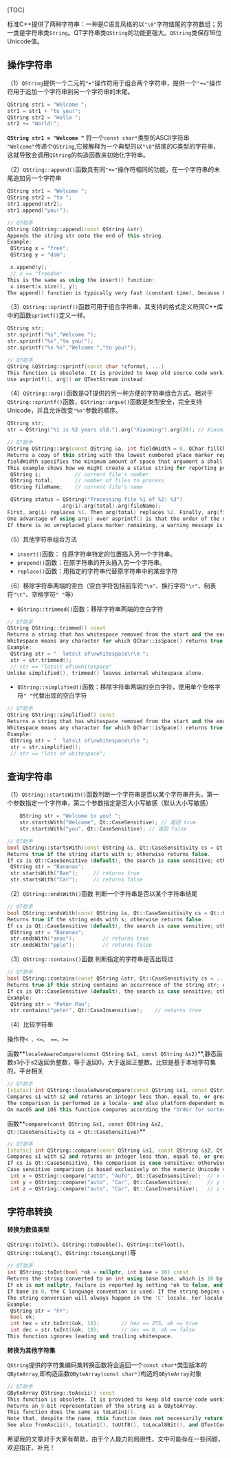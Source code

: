 [TOC]

标准C++提供了两种字符串：一种是C语言风格的以`"\0"`字符结尾的字符数组；另一类是字符串类`String`。QT字符串类`QString`的功能更强大。`QString`类保存16位Unicode值。



## 操作字符串

（1）`QString`提供一个二元的`"+"`操作符用于组合两个字符串，提供一个`"+="`操作符用于追加一个字符串到另一个字符串的末尾。

```cpp
QString str1 = "Welcome ";
str1 = str1 + "to you!";
QString str2 = "Hello ";
str2 += "World!";
```

**`QString str1 = "Welcome "`** 将一个`const char*`类型的ASCII字符串 `"Welcome"`传递个`QString`,它被解释为一个典型的以`"\0"`结尾的C类型的字符串，这就导致会调用`QString`的构造函数来初始化字符串。

（2）`QString::append()`函数具有同`"+="`操作符相同的功能，在一个字符串的末尾追加另一个字符串

```cpp
QString str1 = "Welcome ";
QString str2 = "to ";
str1.append(str2);
str1.append("you!");
```

```cpp
// QT助手
QString &QString::append(const QString &str)
Appends the string str onto the end of this string.
Example:
 QString x = "free";
 QString y = "dom";

 x.append(y);
 // x == "freedom"
This is the same as using the insert() function:
 x.insert(x.size(), y);
The append() function is typically very fast (constant time), because QString preallocates extra space at the end of the string data so it can grow without reallocating the entire string each time.
```



（3）`QString::sprintf()`函数可用于组合字符串，其支持的格式定义符同C++库中的函数`sprintf()`定义一样。

```cpp
QString str;
str.sprintf("%s","Welcome ");
str.sprintf("%s","to you!");
str.sprintf("%s %s","Welcome ","to you!");
```

```cpp
// QT助手
QString &QString::sprintf(const char *cformat, ...)
This function is obsolete. It is provided to keep old source code working. We strongly advise against using it in new code.
Use asprintf(), arg() or QTextStream instead.
```



（4）`QString::arg()`函数是QT提供的另一种方便的字符串组合方式。相对于`QString::sprintf()`函数，`QString::argue()`函数是类型安全，完全支持Unicode，并且允许改变`"%n"`参数的顺序。

```cpp
QString str;
str = QString("%1 is %2 years old.").arg("Xiaoming").arg(24); // Xiaoming is 24 years old
```

```cpp
// QT助手
QString QString::arg(const QString &a, int fieldWidth = 0, QChar fillChar = QLatin1Char(' ')) const
Returns a copy of this string with the lowest numbered place marker replaced by string a, i.e., %1, %2, ..., %99.
fieldWidth specifies the minimum amount of space that argument a shall occupy. If a requires less space than fieldWidth, it is padded to fieldWidth with character fillChar. A positive fieldWidth produces right-aligned text. A negative fieldWidth produces left-aligned text.
This example shows how we might create a status string for reporting progress while processing a list of files:
 QString i;           // current file's number
 QString total;       // number of files to process
 QString fileName;    // current file's name

 QString status = QString("Processing file %1 of %2: %3")
                 .arg(i).arg(total).arg(fileName);
First, arg(i) replaces %1. Then arg(total) replaces %2. Finally, arg(fileName) replaces %3.
One advantage of using arg() over asprintf() is that the order of the numbered place markers can change, if the application's strings are translated into other languages, but each arg() will still replace the lowest numbered unreplaced place marker, no matter where it appears. Also, if place marker %i appears more than once in the string, the arg() replaces all of them.
If there is no unreplaced place marker remaining, a warning message is output and the result is undefined. Place marker numbers must be in the range 1 to 99.
```



（5）其他字符串组合方法

- `insert()`函数： 在原字符串特定的位置插入另一个字符串。
- `prepend()`函数：在原字符串的开头插入另一个字符串。
- `replace()`函数：用指定的字符串代替原字符串中的某些字符

（6）移除字符串两端的空白（空白字符包括回车符`"\n"`、换行字符`"\r"`、制表符`"\t"`、空格字符`" "`等）

- `QString::trimmed()`函数：移除字符串两端的空白字符

```cpp
// QT助手
QString QString::trimmed() const
Returns a string that has whitespace removed from the start and the end.
Whitespace means any character for which QChar::isSpace() returns true. This includes the ASCII characters '\t', '\n', '\v', '\f', '\r', and ' '.
Example:
 QString str = "  lots\t of\nwhitespace\r\n ";
 str = str.trimmed();
 // str == "lots\t of\nwhitespace"
Unlike simplified(), trimmed() leaves internal whitespace alone.
```



- `QString::simplified()`函数：移除字符串两端的空白字符，使用单个空格字符`" "`代替出现的空白字符

```cpp
// QT助手
QString QString::simplified() const
Returns a string that has whitespace removed from the start and the end, and that has each sequence of internal whitespace replaced with a single space.
Whitespace means any character for which QChar::isSpace() returns true. This includes the ASCII characters '\t', '\n', '\v', '\f', '\r', and ' '.
Example:
 QString str = "  lots\t of\nwhitespace\r\n ";
 str = str.simplified();
 // str == "lots of whitespace";
```



## 查询字符串

（1）`QString::startsWith()`函数判断一个字符串是否以某个字符串开头。第一个参数指定一个字符串，第二个参数指定是否大小写敏感（默认大小写敏感）

```cpp
    QString str = "Welcome to you! ";
    str.startsWith("Welcome", Qt::CaseSensitive); // 返回 true
    str.startsWith("you", Qt::CaseSensitive); // 返回 false
```



```cpp
// QT助手
bool QString::startsWith(const QString &s, Qt::CaseSensitivity cs = Qt::CaseSensitive) const
Returns true if the string starts with s; otherwise returns false.
If cs is Qt::CaseSensitive (default), the search is case sensitive; otherwise the search is case insensitive.
 QString str = "Bananas";
 str.startsWith("Ban");     // returns true
 str.startsWith("Car");     // returns false
```



（2）`QString::endsWith()`函数 判断一个字符串是否以某个字符串结尾

```cpp
// QT助手
bool QString::endsWith(const QString &s, Qt::CaseSensitivity cs = Qt::CaseSensitive) const
Returns true if the string ends with s; otherwise returns false.
If cs is Qt::CaseSensitive (default), the search is case sensitive; otherwise the search is case insensitive.
 QString str = "Bananas";
 str.endsWith("anas");         // returns true
 str.endsWith("pple");         // returns false
```

（3）`QString::contains()`函数 判断指定的字符串是否出现过

```cpp
// QT助手
bool QString::contains(const QString &str, Qt::CaseSensitivity cs = ...) const
Returns true if this string contains an occurrence of the string str; otherwise returns false.
If cs is Qt::CaseSensitive (default), the search is case sensitive; otherwise the search is case insensitive.
Example:
 QString str = "Peter Pan";
 str.contains("peter", Qt::CaseInsensitive);    // returns true
```

（4）比较字符串

操作符`< 、<=、 ==、>=`

函数**`localeAwareCompare(const QString &s1, const QString &s2)`**,静态函数s1小于s2返回负整数，等于返回0，大于返回正整数。比较是基于本地字符集的，平台相关

```cpp
// QT助手
[static] int QString::localeAwareCompare(const QString &s1, const QString &s2)
Compares s1 with s2 and returns an integer less than, equal to, or greater than zero if s1 is less than, equal to, or greater than s2.
The comparison is performed in a locale- and also platform-dependent manner. Use this function to present sorted lists of strings to the user.
On macOS and iOS this function compares according the "Order for sorted lists" setting in the International preferences panel.
```

函数**`compare(const QString &s1, const QString &s2, Qt::CaseSensitivity cs = Qt::CaseSensitive)`**

```cpp
// QT助手
[static] int QString::compare(const QString &s1, const QString &s2, Qt::CaseSensitivity cs = Qt::CaseSensitive)
Compares s1 with s2 and returns an integer less than, equal to, or greater than zero if s1 is less than, equal to, or greater than s2.
If cs is Qt::CaseSensitive, the comparison is case sensitive; otherwise the comparison is case insensitive.
Case sensitive comparison is based exclusively on the numeric Unicode values of the characters and is very fast, but is not what a human would expect. Consider sorting user-visible strings with localeAwareCompare().
 int x = QString::compare("aUtO", "AuTo", Qt::CaseInsensitive);  // x == 0
 int y = QString::compare("auto", "Car", Qt::CaseSensitive);     // y > 0
 int z = QString::compare("auto", "Car", Qt::CaseInsensitive);   // z < 0
```

## 字符串转换

**转换为数值类型**

`QString::toInt()`、`QString::toDouble()`、`QString::toFloat()`、`QString::toLong()`、`QString::toLongLong()`等

```cpp
// QT助手
int QString::toInt(bool *ok = nullptr, int base = 10) const
Returns the string converted to an int using base base, which is 10 by default and must be between 2 and 36, or 0. Returns 0 if the conversion fails.
If ok is not nullptr, failure is reported by setting *ok to false, and success by setting *ok to true.
If base is 0, the C language convention is used: If the string begins with "0x", base 16 is used; if the string begins with "0", base 8 is used; otherwise, base 10 is used.
The string conversion will always happen in the 'C' locale. For locale dependent conversion use QLocale::toInt()
Example:
 QString str = "FF";
 bool ok;
 int hex = str.toInt(&ok, 16);       // hex == 255, ok == true
 int dec = str.toInt(&ok, 10);       // dec == 0, ok == false
This function ignores leading and trailing whitespace.
```

**转换为其他字符集**

`QString`提供的字符集编码集转换函数将会返回一个`const char*`类型版本的`QByteArray`,即构造函数`QByteArray(const char*)`构造的`QByteArray`对象

```cpp
// QT助手
QByteArray QString::toAscii() const
This function is obsolete. It is provided to keep old source code working. We strongly advise against using it in new code.
Returns an 8-bit representation of the string as a QByteArray.
This function does the same as toLatin1().
Note that, despite the name, this function does not necessarily return an US-ASCII (ANSI X3.4-1986) string and its result may not be US-ASCII compatible.
See also fromAscii(), toLatin1(), toUtf8(), toLocal8Bit(), and QTextCodec.
```





希望我的文章对于大家有帮助，由于个人能力的局限性，文中可能存在一些问题，欢迎指正、补充！
